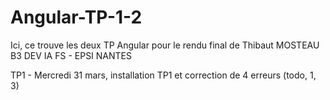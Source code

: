 # Angular-TP-1-2

Ici, ce trouve les deux TP Angular pour le rendu final de Thibaut MOSTEAU B3 DEV IA FS - EPSI NANTES

TP1 - Mercredi 31 mars, installation TP1 et correction de 4 erreurs (todo, 1, 3)

